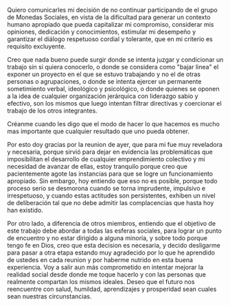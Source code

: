 Quiero comunicarles mi decisión de no continuar participando de el grupo de Monedas Sociales, en vista de la dificultad para generar un contexto humano apropiado que pueda capitalizar mi compromiso, considerar mis opiniones, dedicación y conocimientos, estimular mi desempeño y garantizar el diálogo respetuoso cordial y tolerante, que en mi criterio es requisito excluyente.

Creo que nada bueno puede surgir donde se intenta juzgar y condicionar un trabajo sin si quiera conocerlo, o donde se considera como "bajar linea" el exponer un proyecto en el que se estuvo trabajando y no el de otras personas o agrupaciones, o donde se intenta ejercer un permanente sometimiento verbal, ideológico y psicológico, o donde quienes se oponen a la idea de cualquier organización jerárquica con liderazgo sabio y efectivo, son los mismos que luego intentan filtrar directivas y coercionar el trabajo de los otros integrantes.

Créanme cuando les digo que el modo de hacer lo que hacemos es mucho mas importante que cualquier resultado que uno pueda obtener.

Por esto doy gracias por la reunion de ayer, que para mi fue muy reveladora y necesaria, porque sirvió para dejar en evidencia las problemáticas que imposibilitan el desarrollo de cualquier emprendimiento colectivo y mi necesidad de avanzar de ellas, estoy tranquilo porque creo que pacientemente agote las instancias para que se logre un funcionamiento apropiado. Sin embargo, hoy entiendo que eso no es posible, porque todo proceso serio se desmorona cuando se torna imprudente, impulsivo e irrespetuoso, y cuando estas actitudes son persistentes, exhiben un nivel de deliberación tal que no debe admitir las complacencias que hasta hoy han existido.

Por otro lado, a diferencia de otros miembros, entiendo que el objetivo de este trabajo debe abordar a todas las esferas sociales, para lograr un punto de encuentro y no estar dirigido a alguna minoría, y sobre todo porque tengo fe en Dios, creo que esta decision es necesaria, y decido desligarme para pasar a otra etapa estando muy agradecido por lo que he aprendido de ustedes en cada reunion y por haberme nutrido en esta buena experiencia. Voy a salir aun más comprometido en intentar mejorar la realidad social desde donde me toque hacerlo y con las personas que realmente compartan los mismos ideales. Deseo que el futuro nos reencuentre con salud, humildad, aprendizajes y prosperidad sean cuales sean nuestras circunstancias.
